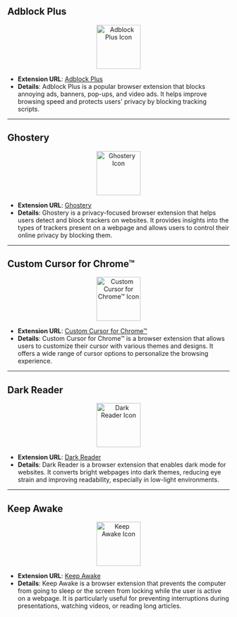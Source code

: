 ## Adblock Plus

<div align="center">
    <img src="https://img.icons8.com/color/452/adblock.png" alt="Adblock Plus Icon" width="100px"/>
</div>

- **Extension URL**: [Adblock Plus](https://adblockplus.org/)
- **Details**: Adblock Plus is a popular browser extension that blocks annoying ads, banners, pop-ups, and video ads. It helps improve browsing speed and protects users' privacy by blocking tracking scripts.

---

## Ghostery

<div align="center">
    <img src="https://img.icons8.com/color/452/ghost.png" alt="Ghostery Icon" width="100px"/>
</div>

- **Extension URL**: [Ghostery](https://www.ghostery.com/)
- **Details**: Ghostery is a privacy-focused browser extension that helps users detect and block trackers on websites. It provides insights into the types of trackers present on a webpage and allows users to control their online privacy by blocking them.

---

## Custom Cursor for Chrome™

<div align="center">
    <img src="https://img.icons8.com/color/452/cursor.png" alt="Custom Cursor for Chrome™ Icon" width="100px"/>
</div>

- **Extension URL**: [Custom Cursor for Chrome™](https://custom-cursor.com/)
- **Details**: Custom Cursor for Chrome™ is a browser extension that allows users to customize their cursor with various themes and designs. It offers a wide range of cursor options to personalize the browsing experience.

---

## Dark Reader

<div align="center">
    <img src="https://img.icons8.com/color/452/dark-mode.png" alt="Dark Reader Icon" width="100px"/>
</div>

- **Extension URL**: [Dark Reader](https://darkreader.org/)
- **Details**: Dark Reader is a browser extension that enables dark mode for websites. It converts bright webpages into dark themes, reducing eye strain and improving readability, especially in low-light environments.

---

## Keep Awake

<div align="center">
    <img src="https://img.icons8.com/color/452/alarm-clock.png" alt="Keep Awake Icon" width="100px"/>
</div>

- **Extension URL**: [Keep Awake](https://chromewebstore.google.com/detail/keep-awake/bijihlabcfdnabacffofojgmehjdielb?utm_source=ext_sidebar&hl=en-US)
- **Details**: Keep Awake is a browser extension that prevents the computer from going to sleep or the screen from locking while the user is active on a webpage. It is particularly useful for preventing interruptions during presentations, watching videos, or reading long articles.
